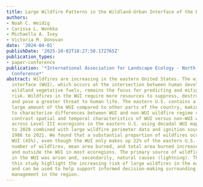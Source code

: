 ```yaml
---
title: Large Wildfire Patterns in the Wildland-Urban Interface of the Eastern U.S.
authors:
- Noah C. Weidig
- Carissa L. Wonkka
- Michaella A. Ivey
- Victoria M. Donovan
date: '2024-04-01'
publishDate: '2025-10-02T18:27:50.172765Z'
publication_types:
- paper-conference
publication: '*International Association for Landscape Ecology - North America Annual
  Conference*'
abstract: Wildfires are increasing in the eastern United States. The wildland-urban
  interface (WUI), which occurs at the intersection between human development and
  wildland vegetative fuels, remains the focus for predicting and mitigating wildfire
  risk. Wildfires in the WUI require more resources to suppress, destroy more homes,
  and pose a greater threat to human life. The eastern U.S. contains a disproportionately
  large amount of the WUI compared to other parts of the country, making it crucial
  to characterize differences between WUI and non-WUI wildfire regime changes. We
  contrast spatial and temporal characteristics of WUI versus non-WUI wildfire regimes
  across Level III ecoregions in the eastern U.S. using decadal WUI maps from 1990
  to 2020 combined with large wildfire perimeter data and ignition source data from
  1986 to 2021. We found that a substantial proportion of wildfires occurred in the
  WUI (45%), even though the WUI only makes up 22% of the eastern U.S. by area. The
  number of wildfires, mean area burned, and total area burned increased both inside
  and outside the WUI in most ecoregions. The primary source of wildfire ignitions
  in the WUI was arson and, secondarily, natural causes (lightning). The results of
  this study highlight the increasing risk of large wildfires in the eastern U.S.
  and can be used to help support informed decision-making surrounding wildfire risk
  management in the region.
---
```

